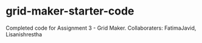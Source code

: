 # grid-maker-starter-code
Completed code for Assignment 3 - Grid Maker.
Collaboraters: FatimaJavid, Lisanishrestha
